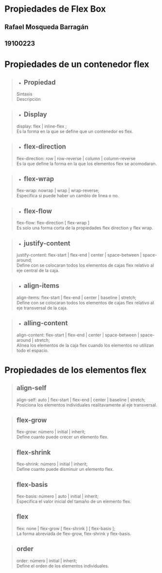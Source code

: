 # Propiedades de Flex Box
## Rafael Mosqueda Barragán  
## 19100223

# Propiedades de un contenedor flex

> - ## Propiedad
> Sintaxis  
> Descripción

> - ## Display
> display: flex |  inline-flex ;  
> Es la forma en la que se define que un contenedor es flex.

> - ## flex-direction
> flex-direction: row | row-reverse | column | column-reverse  
> Es la que define la forma en la que los elementos flex se acomodaran.

> - ## flex-wrap
> flex-wrap: nowrap | wrap | wrap-reverse;  
> Especifica si puede haber un cambio de linea o no.

> - ## flex-flow
> flex-flow: flex-direction [ flex-wrap ]  
> Es solo una forma corta de la propiedades flex direction y flex wrap.

> - ## justify-content
> justify-content: flex-start | flex-end | center | space-between | space-around;  
> Define con se colocaran todos los elementos de cajas flex relativo al eje central de la caja.

> - ## align-items
> align-items: flex-start | flex-end | center | baseline | stretch;  
> Define con se colocaran todos los elementos de cajas flex relativo al eje transversal de la caja.

> - ## alling-content
> align-content: flex-start | flex-end | center | space-between | space-around | stretch;  
> Alinea los elementos de la caja flex cuando los elementos no utilizan todo el espacio.


# Propiedades de los elementos flex

> ## align-self
> align-self: auto | flex-start | flex-end | center | baseline | stretch;  
> Posiciona los elementos individuales realitavamente al eje transversal.

> ## flex-grow
> flex-grow: número | initial | inherit;  
> Define cuanto puede crecer un elemento flex.

> ## flex-shrink
> flex-shrink: número | initial | inherit;  
> Define cuanto puede disminuir un elemento flex.

> ## flex-basis
> flex-basis: número | auto | initial | inherit;  
> Especifica el valor inicial del tamaño de un elemento flex.

> ## flex
> flex: none | flex-grow [ flex-shrink ] [ flex-basis ];  
> La forma abreviada de flex-grow, flex-shrink y flex-basis.

> ## order 
> order: número | initial | inherit;  
> Define el orden de los elementos individuales.